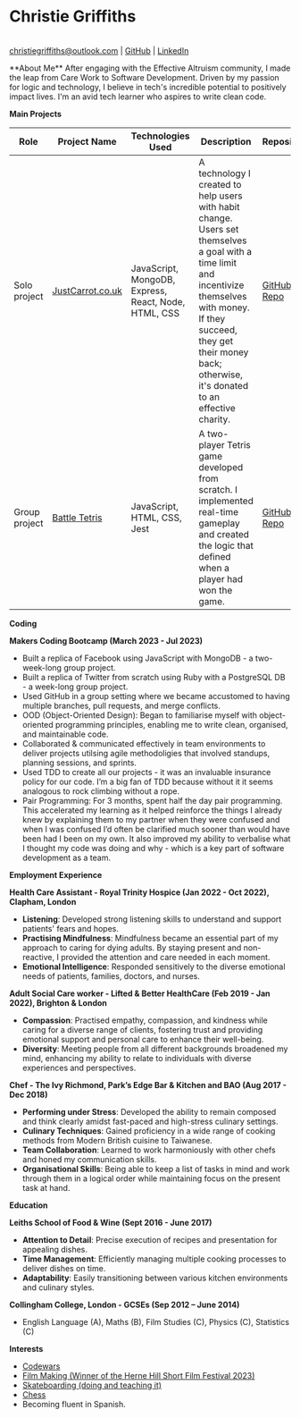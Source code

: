<p align="center">
  <h1>Christie Griffiths</h1><br>
  <a href="mailto:christiegriffiths@outlook.com">christiegriffiths@outlook.com</a> | 
  <a href="https://github.com/ChristieGriffiths">GitHub</a> | 
  <a href="https://www.linkedin.com/in/christie-griffiths-39b029284/">LinkedIn</a>
</p>
**About Me**
After engaging with the Effective Altruism community, I made the leap from Care Work to Software Development. Driven by my passion for logic and technology, I believe in tech's incredible potential to positively impact lives. I'm an avid tech learner who aspires to write clean code.

**Main Projects**

| Role          | Project Name                     | Technologies Used                    | Description                                                                                                     | Repository                                         |
|---------------|----------------------------------|--------------------------------------|-----------------------------------------------------------------------------------------------------------------|----------------------------------------------------|
| Solo project  | [JustCarrot.co.uk](https://justcarrot.co.uk) | JavaScript, MongoDB, Express, React, Node, HTML, CSS | A technology I created to help users with habit change. Users set themselves a goal with a time limit and incentivize themselves with money. If they succeed, they get their money back; otherwise, it's donated to an effective charity. | [GitHub Repo](https://github.com/ChristieGriffiths/Just-Carrot) |
| Group project | [Battle Tetris](https://michael-szczepanski.itch.io/battle-tetris) | JavaScript, HTML, CSS, Jest          | A two-player Tetris game developed from scratch. I implemented real-time gameplay and created the logic that defined when a player had won the game.                    | [GitHub Repo](https://github.com/ChristieGriffiths/Tetris)      |

**Coding**

**Makers Coding Bootcamp (March 2023 - Jul 2023)**  
- Built a replica of Facebook using JavaScript with MongoDB - a two-week-long group project.
- Built a replica of Twitter from scratch using Ruby with a PostgreSQL DB - a week-long group project.
- Used GitHub in a group setting where we became accustomed to having multiple branches, pull requests, and merge conflicts.
- OOD (Object-Oriented Design): Began to familiarise myself with object-oriented programming principles, enabling me to write clean, organised, and maintainable code.
- Collaborated & communicated effectively in team environments to deliver projects utilsing agile methodoligies that involved standups, planning sessions, and sprints. 
- Used TDD to create all our projects - it was an invaluable insurance policy for our code. I’m a big fan of TDD because without it it seems analogous to rock climbing without a rope.
- Pair Programming: For 3 months, spent half the day pair programming. This accelerated my learning as it helped reinforce the things I already knew by explaining them to my partner when they were confused and when I was confused I’d often be clarified much sooner than would have been had I been on my own. It also improved my ability to verbalise what I thought my code was doing and why - which is a key part of software development as a team.



**Employment Experience**

**Health Care Assistant - Royal Trinity Hospice (Jan 2022 - Oct 2022), Clapham, London**  
- **Listening**: Developed strong listening skills to understand and support patients' fears and hopes.  
- **Practising Mindfulness**: Mindfulness became an essential part of my approach to caring for dying adults. By staying present and non-reactive, I provided the attention and care needed in each moment.  
- **Emotional Intelligence**: Responded sensitively to the diverse emotional needs of patients, families, doctors, and nurses.

**Adult Social Care worker - Lifted & Better HealthCare (Feb 2019 - Jan 2022), Brighton & London**  
- **Compassion**: Practised empathy, compassion, and kindness while caring for a diverse range of clients, fostering trust and providing emotional support and personal care to enhance their well-being.  
- **Diversity**: Meeting people from all different backgrounds broadened my mind, enhancing my ability to relate to individuals with diverse experiences and perspectives.

**Chef - The Ivy Richmond, Park’s Edge Bar & Kitchen and BAO (Aug 2017 - Dec 2018)**  
- **Performing under Stress**: Developed the ability to remain composed and think clearly amidst fast-paced and high-stress culinary settings.  
- **Culinary Techniques**: Gained proficiency in a wide range of cooking methods from Modern British cuisine to Taiwanese.  
- **Team Collaboration**: Learned to work harmoniously with other chefs and honed my communication skills.  
- **Organisational Skills**: Being able to keep a list of tasks in mind and work through them in a logical order while maintaining focus on the present task at hand.

**Education**

**Leiths School of Food & Wine (Sept 2016 - June 2017)**  
- **Attention to Detail**: Precise execution of recipes and presentation for appealing dishes.  
- **Time Management**: Efficiently managing multiple cooking processes to deliver dishes on time.  
- **Adaptability**: Easily transitioning between various kitchen environments and culinary styles.

**Collingham College, London - GCSEs (Sep 2012 – June 2014)**  
- English Language (A), Maths (B), Film Studies (C), Physics (C), Statistics (C)


**Interests**  
- [Codewars](https://www.codewars.com/users/wanderingkangeroo)
- [Film Making (Winner of the Herne Hill Short Film Festival 2023)](https://www.youtube.com/watch?v=wogW9b06puM&ab_channel=HerneHill)
- [Skateboarding (doing and teaching it)](https://www.youtube.com/watch?v=0UgJDPUxeRA&ab_channel=ChristieGriffiths)
- [Chess](https://www.chess.com/member/wanderingkangeroo)
- Becoming fluent in Spanish.

